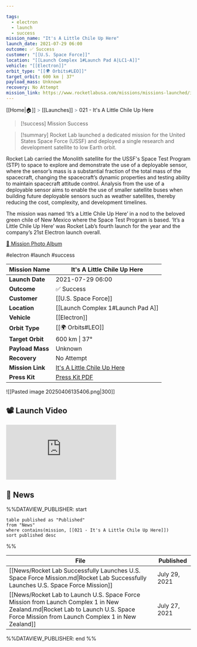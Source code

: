```yaml
---

tags:
  - electron
  - launch
  - success
mission_name: "It's A Little Chile Up Here"
launch_date: 2021-07-29 06:00
outcome: ✅ Success
customer: "[[U.S. Space Force]]"
location: "[[Launch Complex 1#Launch Pad A|LC1-A]]"
vehicle: "[[Electron]]"
orbit_type: "[[🌍 Orbits#LEO]]"
target_orbit: 600 km | 37°
payload_mass: Unknown
recovery: No Attempt
mission_link: https://www.rocketlabusa.com/missions/missions-launched/its-a-little-chile-up-here/
---
```

[[Home|🏠]]  <span style="color: LightSlateGray">></span>  [[Launches]]  <span style="color: LightSlateGray">></span>  021 - It's A Little Chile Up Here

>[!success] Mission Success

>[!summary]
Rocket Lab launched a dedicated mission for the United States Space Force (USSF) and deployed a single research and development satellite to low Earth orbit.
>
Rocket Lab carried the Monolith satellite for the USSF's Space Test Program (STP) to space to explore and demonstrate the use of a deployable sensor, where the sensor’s mass is a substantial fraction of the total mass of the spacecraft, changing the spacecraft’s dynamic properties and testing ability to maintain spacecraft attitude control. Analysis from the use of a deployable sensor aims to enable the use of smaller satellite buses when building future deployable sensors such as weather satellites, thereby reducing the cost, complexity, and development timelines.
>
The mission was named ‘It’s a Little Chile Up Here’ in a nod to the beloved green chile of New Mexico where the Space Test Program is based. ‘It’s a Little Chile Up Here’ was Rocket Lab’s fourth launch for the year and the company’s 21st Electron launch overall.
>
[📸 Mission Photo Album](https://www.flickr.com/photos/rocketlab/albums/72177720301764530/)


#electron #launch #success

| **Mission Name** | It's A Little Chile Up Here                                                                                        |
| ---------------- | ------------------------------------------------------------------------------------------------------------------ |
| **Launch Date**  | 2021-07-29 06:00                                                                                                   |
| **Outcome**      | ✅ Success                                                                                                          |
| **Customer**     | [[U.S. Space Force]]                                                                                               |
| **Location**     | [[Launch Complex 1#Launch Pad A]]                                                                                  |
| **Vehicle**      | [[Electron]]                                                                                                       |
| **Orbit Type**   | [[🌍 Orbits#LEO]]                                                                                                  |
| **Target Orbit** | 600 km &#124; 37°                                                                                                  |
| **Payload Mass** | Unknown                                                                                                            |
| **Recovery**     | No Attempt                                                                                                         |
| **Mission Link** | [It's A Little Chile Up Here](https://www.rocketlabusa.com/missions/missions-launched/its-a-little-chile-up-here/) |
| **Press Kit**    | [Press Kit PDF](https://rocketlabcorp.com/assets/Uploads/Rocket-Lab-Its-A-Little-Chile-Up-Here-Press-Kit-sml.pdf)  |

![[Pasted image 20250406135406.png|300]]

## 📽️ Launch Video

<div class="responsive-video">
<iframe src="https://www.youtube.com/embed/XEAKezzYi4Q" title="Rocket Lab&#39;s Electron - It's A Little Chile Up Here Mission" frameborder="0" allow="accelerometer; autoplay; clipboard-write; encrypted-media; gyroscope; picture-in-picture; web-share" referrerpolicy="strict-origin-when-cross-origin" allowfullscreen></iframe>     
</div>

## 📰 News
%%DATAVIEW_PUBLISHER: start
```
table published as "Published"
from "News"
where contains(mission, [[021 - It's A Little Chile Up Here]])
sort published desc
```
%%

| File                                                                                                                                                                               | Published     |
| ---------------------------------------------------------------------------------------------------------------------------------------------------------------------------------- | ------------- |
| [[News/Rocket Lab Successfully Launches U.S. Space Force Mission.md\|Rocket Lab Successfully Launches U.S. Space Force Mission]]                                                   | July 29, 2021 |
| [[News/Rocket Lab to Launch U.S. Space Force Mission from Launch Complex 1 in New Zealand.md\|Rocket Lab to Launch U.S. Space Force Mission from Launch Complex 1 in New Zealand]] | July 27, 2021 |

%%DATAVIEW_PUBLISHER: end %%